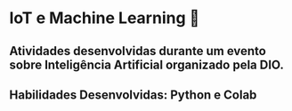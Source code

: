# IoT e Machine Learning 🤖
## Atividades desenvolvidas durante um evento sobre Inteligência Artificial organizado pela DIO.

## Habilidades Desenvolvidas: Python e Colab
